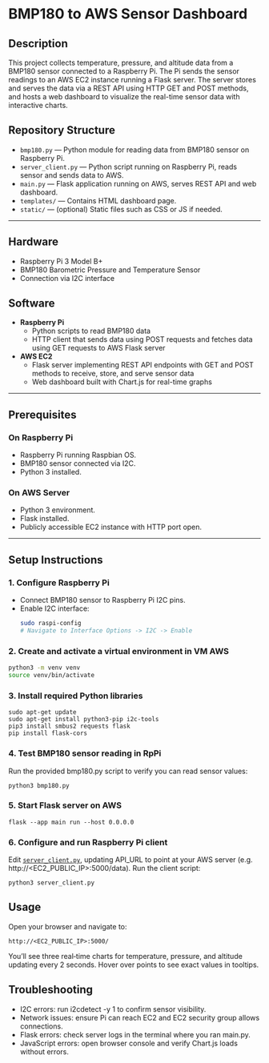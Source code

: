# BMP180 to AWS Sensor Dashboard

## Description
This project collects temperature, pressure, and altitude data from a BMP180 sensor connected to a Raspberry Pi. The Pi sends the sensor readings to an AWS EC2 instance running a Flask server. The server stores and serves the data via a REST API using HTTP GET and POST methods, and hosts a web dashboard to visualize the real-time sensor data with interactive charts.

## Repository Structure

- `bmp180.py` — Python module for reading data from BMP180 sensor on Raspberry Pi.  
- `server_client.py` — Python script running on Raspberry Pi, reads sensor and sends data to AWS.  
- `main.py` — Flask application running on AWS, serves REST API and web dashboard.  
- `templates/` — Contains HTML dashboard page.  
- `static/` — (optional) Static files such as CSS or JS if needed.  

---


## Hardware
- Raspberry Pi 3 Model B+  
- BMP180 Barometric Pressure and Temperature Sensor  
- Connection via I2C interface
  

## Software
- **Raspberry Pi**  
  - Python scripts to read BMP180 data  
  - HTTP client that sends data using POST requests and fetches data using GET requests to AWS Flask server  
- **AWS EC2**  
  - Flask server implementing REST API endpoints with GET and POST methods to receive, store, and serve sensor data  
  - Web dashboard built with Chart.js for real-time graphs  

---

## Prerequisites

### On Raspberry Pi
- Raspberry Pi running Raspbian OS.  
- BMP180 sensor connected via I2C.  
- Python 3 installed.  

### On AWS Server
- Python 3 environment.  
- Flask installed.  
- Publicly accessible EC2 instance with HTTP port open.  

---

## Setup Instructions

### 1. Configure Raspberry Pi
- Connect BMP180 sensor to Raspberry Pi I2C pins.  
- Enable I2C interface:  
  ```bash
  sudo raspi-config
  # Navigate to Interface Options -> I2C -> Enable
  
### 2. Create and activate a virtual environment in VM AWS
  ```bash
  python3 -m venv venv
  source venv/bin/activate
  ```
### 3. Install required Python libraries
  ```bahs
  sudo apt-get update
  sudo apt-get install python3-pip i2c-tools
  pip3 install smbus2 requests flask
  pip install flask-cors

  ```
### 4. Test BMP180 sensor reading in RpPi
Run the provided bmp180.py script to verify you can read sensor values:
  ```bahs
  python3 bmp180.py
  ```
### 5. Start Flask server on AWS
  ```bahs
  flask --app main run --host 0.0.0.0
  ```

### 6. Configure and run Raspberry Pi client
Edit [`server_client.py`](./server_client.py), updating API_URL to point at your AWS server (e.g. http://<EC2_PUBLIC_IP>:5000/data).
Run the client script:
  ```bahs
  python3 server_client.py
  ```

## Usage
Open your browser and navigate to:
  ```bahs
  http://<EC2_PUBLIC_IP>:5000/
  ```
You’ll see three real‑time charts for temperature, pressure, and altitude updating every 2 seconds.
Hover over points to see exact values in tooltips.


## Troubleshooting
- I2C errors: run i2cdetect -y 1 to confirm sensor visibility.
- Network issues: ensure Pi can reach EC2 and EC2 security group allows connections.
- Flask errors: check server logs in the terminal where you ran main.py.
- JavaScript errors: open browser console and verify Chart.js loads without errors.
  
